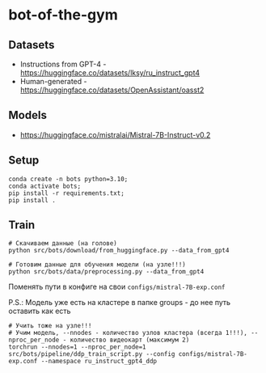 # bot-of-the-gym

## Datasets

- Instructions from GPT-4 - https://huggingface.co/datasets/lksy/ru_instruct_gpt4
- Human-generated - https://huggingface.co/datasets/OpenAssistant/oasst2

## Models

- https://huggingface.co/mistralai/Mistral-7B-Instruct-v0.2

## Setup

```shell
conda create -n bots python=3.10;
conda activate bots;
pip install -r requirements.txt;
pip install .
```

## Train


```shell
# Скачиваем данные (на голове)
python src/bots/download/from_huggingface.py --data_from_gpt4
```

```shell
# Готовим данные для обучения модели (на узле!!!)
python src/bots/data/preprocessing.py --data_from_gpt4
```

Поменять пути в конфиге на свои `configs/mistral-7B-exp.conf`

P.S.: Модель уже есть на кластере в папке groups - до нее путь оставить как есть

```shell
# Учить тоже на узле!!!
# Учим модель, --nnodes - количество узлов кластера (всегда 1!!!), --nproc_per_node - количество видеокарт (максимум 2)
torchrun --nnodes=1 --nproc_per_node=1 src/bots/pipeline/ddp_train_script.py --config configs/mistral-7B-exp.conf --namespace ru_instruct_gpt4_ddp
```